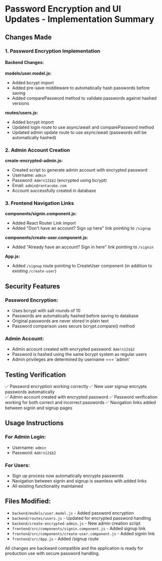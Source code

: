 # Password Encryption and UI Updates - Implementation Summary

## Changes Made

### 1. Password Encryption Implementation

#### Backend Changes:

**models/user.model.js:**
- Added bcrypt import
- Added pre-save middleware to automatically hash passwords before saving
- Added comparePassword method to validate passwords against hashed versions

**routes/users.js:**
- Added bcrypt import
- Updated login route to use async/await and comparePassword method
- Updated admin update route to use async/await (passwords will be automatically hashed)

### 2. Admin Account Creation

**create-encrypted-admin.js:**
- Created script to generate admin account with encrypted password
- Username: `admin`
- Password: `Adm!n12$$2` (encrypted using bcrypt)
- Email: `admin@rentacube.com`
- Account successfully created in database

### 3. Frontend Navigation Links

**components/signin.component.js:**
- Added React Router Link import
- Added "Don't have an account? Sign up here" link pointing to `/signup`

**components/create-user.component.js:**
- Added "Already have an account? Sign in here" link pointing to `/signin`

**App.js:**
- Added `/signup` route pointing to CreateUser component (in addition to existing `/create-user`)

## Security Features

### Password Encryption:
- Uses bcrypt with salt rounds of 10
- Passwords are automatically hashed before saving to database
- Original passwords are never stored in plain text
- Password comparison uses secure bcrypt.compare() method

### Admin Account:
- Admin account created with encrypted password: `Adm!n12$$2`
- Password is hashed using the same bcrypt system as regular users
- Admin privileges are determined by username === 'admin'

## Testing Verification

✅ Password encryption working correctly
✅ New user signup encrypts passwords automatically  
✅ Admin account created with encrypted password
✅ Password verification working for both correct and incorrect passwords
✅ Navigation links added between signin and signup pages

## Usage Instructions

### For Admin Login:
- Username: `admin`
- Password: `Adm!n12$$2`

### For Users:
- Sign up process now automatically encrypts passwords
- Navigation between signin and signup is seamless with added links
- All existing functionality maintained

## Files Modified:
- `backend/models/user.model.js` - Added password encryption
- `backend/routes/users.js` - Updated for encrypted password handling
- `backend/create-encrypted-admin.js` - New admin creation script
- `frontend/src/components/signin.component.js` - Added signup link
- `frontend/src/components/create-user.component.js` - Added signin link  
- `frontend/src/App.js` - Added /signup route

All changes are backward compatible and the application is ready for production use with secure password handling.

